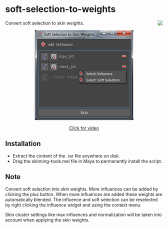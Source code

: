 # soft-selection-to-weights
<img align="right" src="../../../../icons/ST_softSelectionToWeights.png?raw=true">
Convert soft selection to skin weights.
<p align="center"><img src="../../../../docs/_images/soft-selection-to-weights-example.png?raw=true"></p>
<a href="https://vimeo.com/121190357" target="_blank"><p align="center">Click for video</p></a>

## Installation
* Extract the content of the .rar file anywhere on disk.
* Drag the skinning-tools.mel file in Maya to permanently install the script.
 
## Note
Convert soft selection into skin weights. More influences can be added by clicking the plus button. When more influences are added these weights are automatically blended. The influence and soft selection can be reselected by right clicking the influence widget and using the context menu. 
    
Skin cluster settings like max influences and normalization will be taken into account when applying the skin weights.
